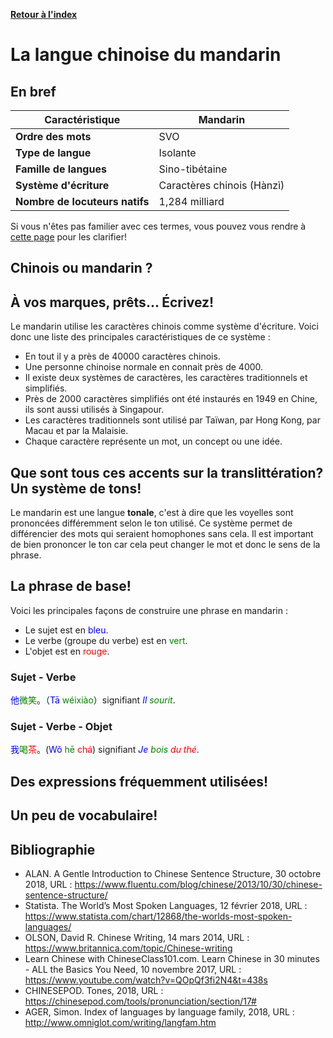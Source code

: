 [**Retour à l'index**](indexLangues.md)
# La langue chinoise du mandarin
## En bref

| Caractéristique | Mandarin |
|---|---|
| **Ordre des mots** | SVO |
| **Type de langue** | Isolante |
| **Famille de langues** | Sino-tibétaine |
| **Système d'écriture** | Caractères chinois (Hànzì) |
| **Nombre de locuteurs natifs** | 1,284 milliard |

Si vous n'êtes pas familier avec ces termes, vous pouvez vous rendre à [cette page](typologie.md) pour les clarifier!

## Chinois ou mandarin ?

## À vos marques, prêts... Écrivez!

Le mandarin utilise les caractères chinois comme système d'écriture. Voici donc une liste des principales caractéristiques de ce système :

- En tout il y a près de 40000 caractères chinois. 
- Une personne chinoise normale en connait près de 4000.
- Il existe deux systèmes de caractères, les caractères traditionnels et simplifiés. 
- Près de 2000 caractères simplifiés ont été instaurés en 1949 en Chine, ils sont aussi utilisés à Singapour.
- Les caractères traditionnels sont utilisé par Taïwan, par Hong Kong, par Macau et par la Malaisie.
- Chaque caractère représente un mot, un concept ou une idée.

## Que sont tous ces accents sur la translittération? Un système de tons!

Le mandarin est une langue **tonale**, c'est à dire que les voyelles sont prononcées différemment selon le ton utilisé. Ce système permet de différencier des mots qui seraient homophones sans cela. Il est important de bien prononcer le ton car cela peut changer le mot et donc le sens de la phrase.

## La phrase de base!

Voici les principales façons de construire une phrase en mandarin : 

- Le sujet est en <span style="color:blue">bleu</span>.
- Le verbe (groupe du verbe) est en <span style="color:green">vert</span>.
- L'objet est en <span style="color:red">rouge</span>.

### Sujet - Verbe

<span style="color:blue">他</span><span style="color:green">微笑</span>。（<span style="color:blue">Tā</span> <span style="color:green">wéixiào</span>）signifiant *<span style="color:blue">Il</span> <span style="color:green">sourit</span>*.

### Sujet - Verbe - Objet

<span style="color:blue">我</span><span style="color:green">喝</span><span style="color:red">茶</span>。(<span style="color:blue">Wǒ</span> <span style="color:green">hē</span> <span style="color:red">chá</span>) signifiant *<span style="color:blue">Je</span> <span style="color:green">bois</span> <span style="color:red">du thé</span>*.

## Des expressions fréquemment utilisées!

## Un peu de vocabulaire!

## Bibliographie

- ALAN. A Gentle Introduction to Chinese Sentence Structure, 30 octobre 2018, URL : https://www.fluentu.com/blog/chinese/2013/10/30/chinese-sentence-structure/
- Statista. The World’s Most Spoken Languages, 12 février 2018, URL : https://www.statista.com/chart/12868/the-worlds-most-spoken-languages/
- OLSON, David R. Chinese Writing, 14 mars 2014, URL : https://www.britannica.com/topic/Chinese-writing
- Learn Chinese with ChineseClass101.com. Learn Chinese in 30 minutes - ALL the Basics You Need, 10 novembre 2017, URL  : https://www.youtube.com/watch?v=QOpQf3fi2N4&t=438s 
- CHINESEPOD. Tones, 2018, URL : https://chinesepod.com/tools/pronunciation/section/17#
- AGER, Simon. Index of languages by language family, 2018, URL : http://www.omniglot.com/writing/langfam.htm


